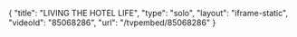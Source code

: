 {
    "title": "LIVING THE HOTEL LIFE",
    "type": "solo",
    "layout": "iframe-static",
    "videoId": "85068286",
    "url": "\/tvpembed\/85068286"
}